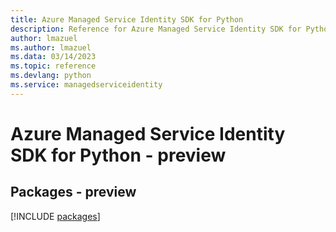 ```yaml
---
title: Azure Managed Service Identity SDK for Python
description: Reference for Azure Managed Service Identity SDK for Python
author: lmazuel
ms.author: lmazuel
ms.data: 03/14/2023
ms.topic: reference
ms.devlang: python
ms.service: managedserviceidentity
---
```

# Azure Managed Service Identity SDK for Python - preview
## Packages - preview
[!INCLUDE [packages](managed-service-identity-index.md)]